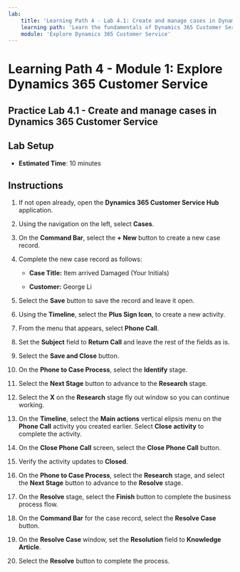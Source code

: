 ```yaml
---
lab:
    title: 'Learning Path 4 - Lab 4.1: Create and manage cases in Dynamics 365 Customer Service'
    learning path: 'Learn the fundamentals of Dynamics 365 Customer Service'
    module: 'Explore Dynamics 365 Customer Service'
---
```


Learning Path 4 - Module 1: Explore Dynamics 365 Customer Service
========================

## Practice Lab 4.1 - Create and manage cases in Dynamics 365 Customer Service

## Lab Setup

  - **Estimated Time**: 10 minutes

## Instructions

1. If not open already, open the **Dynamics 365 Customer Service Hub** application.

2. Using the navigation on the left, select **Cases**.

3.  On the **Command Bar**, select the **+ New** button to create a new case record. 

4.  Complete the new case record as follows:

	- **Case Title:** Item arrived Damaged (Your Initials)

	- **Customer:** George Li

5.  Select the **Save** button to save the record and leave it open. 

6.  Using the **Timeline**, select the **Plus Sign Icon**, to create a new activity. 

7.  From the menu that appears, select **Phone Call**.

8.  Set the **Subject** field to **Return Call** and leave the rest of the fields as is.

9.  Select the **Save and Close** button.

10. On the **Phone to Case Process**, select the **Identify** stage.

11. Select the **Next Stage** button to advance to the **Research** stage.

12. Select the **X** on the **Research** stage fly out window so you can continue working. 

13. On the **Timeline**, select the **Main actions** vertical elipsis menu on the **Phone Call** activity you created earlier. Select **Close activity** to complete the activity. 

14. On the **Close Phone Call** screen, select the **Close Phone Call** button. 

15. Verify the activity updates to **Closed**. 

16. On the **Phone to Case Process**, select the **Research** stage, and select the **Next Stage** button to advance to the **Resolve** stage.

17. On the **Resolve** stage, select the **Finish** button to complete the business process flow. 

18. On the **Command Bar** for the case record, select the **Resolve Case** button. 

19. On the **Resolve Case** window, set the **Resolution** field to **Knowledge Article**. 

20. Select the **Resolve** button to complete the process. 


